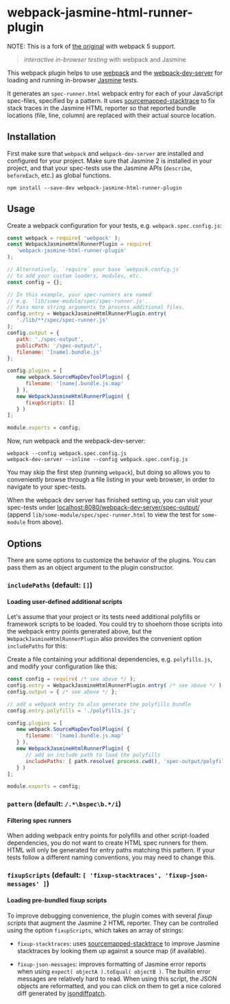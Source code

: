 # webpack-jasmine-html-runner-plugin

NOTE: This is a fork of [the original](https://github.com/LaxarJS/webpack-jasmine-html-runner-plugin) with webpack 5 support.

> *interactive in-browser testing* with webpack and Jasmine

This webpack plugin helps to use  [webpack](http://webpack.github.io/) and the [webpack-dev-server](https://webpack.github.io/docs/webpack-dev-server.html) for loading and running in-browser [Jasmine](http://jasmine.github.io) tests.

It generates an `spec-runner.html` webpack entry for each of your JavaScript spec-files, specified by a pattern. It uses [sourcemapped-stacktrace](https://github.com/novocaine/sourcemapped-stacktrace) to fix stack traces in the Jasmine HTML reporter so that reported bundle locations (file, line, column) are replaced with their actual source location.


## Installation

First make sure that `webpack` and `webpack-dev-server` are installed and configured for your project.
Make sure that Jasmine 2 is installed in your project, and that your spec-tests use the Jasmine APIs (`describe`, `beforeEach`, etc.) as global functions.

```console
npm install --save-dev webpack-jasmine-html-runner-plugin
```


## Usage

Create a webpack configuration for your tests, e.g. `webpack.spec.config.js`:

```js
const webpack = require( 'webpack' );
const WebpackJasmineHtmlRunnerPlugin = require(
   'webpack-jasmine-html-runner-plugin'
);

// Alternatively, `require` your base `webpack.config.js`
// to add your custom loaders, modules, etc.
const config = {};

// In this example, your spec-runners are named
// e.g. 'lib/some-module/spec/spec-runner.js'.
// Pass more string arguments to process additional files.
config.entry = WebpackJasmineHtmlRunnerPlugin.entry(
   './lib/**/spec/spec-runner.js'
);
config.output = {
   path: './spec-output',
   publicPath: '/spec-output/',
   filename: '[name].bundle.js'
};

config.plugins = [
   new webpack.SourceMapDevToolPlugin( {
      filename: '[name].bundle.js.map'
   } ),
   new WebpackJasmineHtmlRunnerPlugin( {
      fixupScripts: []
   } )
];

module.exports = config;
```

Now, run webpack and the webpack-dev-server:

```console
webpack --config webpack.spec.config.js
webpack-dev-server --inline --config webpack.spec.config.js
```

You may skip the first step (running `webpack`), but doing so allows you to conveniently browse through a file listing in your web browser, in order to navigate to your spec-tests.

When the webpack dev server has finished setting up, you can visit your spec-tests under [localhost:8080/webpack-dev-server/spec-output/](http://localhost:8080/webpack-dev-server/spec-output/) (append `lib/some-module/spec/spec-runner.html` to view the test for `some-module` from above).


## Options

There are some options to customize the behavior of the plugins. You can pass them as an object argument to the plugin constructor.


### `includePaths` (default: `[]`)

#### Loading user-defined additional scripts

Let's assume that your project or its tests need additional polyfills or framework scripts to be loaded.
You could try to shoehorn those scripts into the webpack entry points generated above, but the `WebpackJasmineHtmlRunnerPlugin` also provides the convenient option `includePaths` for this:

Create a file containing your additional dependencies, e.g. `polyfills.js`, and modify your configuration like this:

```js
const config = require( /* see above */ );
config.entry = WebpackJasmineHtmlRunnerPlugin.entry( /* see above */ );
config.output = { /* see above */ };

// add a webpack entry to also generate the polyfills bundle
config.entry.polyfills = './polyfills.js';

config.plugins = [
   new webpack.SourceMapDevToolPlugin( {
      filename: '[name].bundle.js.map'
   } ),
   new WebpackJasmineHtmlRunnerPlugin( {
      // add an include path to load the polyfills
      includePaths: [ path.resolve( process.cwd(), 'spec-output/polyfills.bundle.js' ) ]
   } )
];

module.exports = config;
```


### `pattern` (default: `/.*\bspec\b.*/i`)

#### Filtering spec runners

When adding webpack entry points for polyfills and other script-loaded dependencies, you do not want to create HTML spec runners for them.
HTML will only be generated for entry paths matching this pattern.
If your tests follow a different naming conventions, you may need to change this.


### `fixupScripts` (default: `[ 'fixup-stacktraces', 'fixup-json-messages' ]`)

#### Loading pre-bundled fixup scripts

To improve debugging convenience, the plugin comes with several *fixup scripts* that augment the Jasmine 2 HTML reporter.
They can be controlled using the option `fixupScripts`, which takes an array of strings:

* `fixup-stacktraces`: uses [sourcemapped-stacktrace](https://github.com/novocaine/sourcemapped-stacktrace) to improve Jasmine stacktraces by looking them up against a source map (if available).

* `fixup-json-messages`: improves formatting of Jasmine error reports when using `expect( objectA ).toEqual( objectB )`.
  The builtin error messages are relatively hard to read. When using this script, the JSON objects are reformatted, and you can click on them to get a nice colored diff generated by [jsondiffpatch](https://github.com/benjamine/jsondiffpatch).
